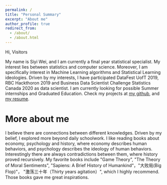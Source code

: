 ```yaml
---
permalink: /
title: "Personal Summary"
excerpt: "About me"
author_profile: true
redirect_from: 
  - /about/
  - /about.html
---
```


Hi, Visitors

My name is Siyi Wei, and I am currently a final year statistical specialist. My interest lies between statistics and computer science. Moreover, I am specifically interest in Machine Learning algorithms and Statistical Learning ideologies. Driven by my interests, I have participated DataFest UofT 2019, RBC Hackthoron 2019 and Business Data Scientist Challenge Statistics Canada 2020 as data scientist.
I am currently looking for possible Summer internships and Graduated Education. Check my projects at [my github](https://github.com/superp0tat0/), and [my resume](https://superp0tat0.github.io/files/resume.pdf).


More about me
===

I believe there are connections between different knowledges. Driven by my belief, I explored more beyond daily schoolwork. I like reading books about economy, psychology and history, where economy describes human behaviors, and psychology describes the ideology of human behaviors. Interestingly there are always contradictions between them, where history proved recursively. My favorite books include "Game Theory", "The Theory of Moral Sentiments", "Sapiens: A Brief History of Humankind“，"大败局(Big Flop)"， "激荡三十年（Thirty years agitation）", which I highly recommend. Those books gave me great inspirations.

